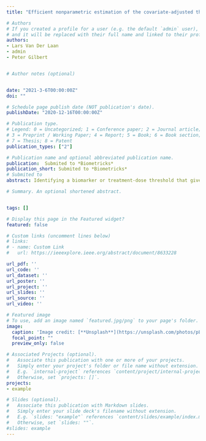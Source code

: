 ```yaml
---
title: "Efficient nonparametric estimation of the covariate-adjusted threshold-responsefunction and thresholds of protection"

# Authors
# If you created a profile for a user (e.g. the default `admin` user), write the username (folder name) here 
# and it will be replaced with their full name and linked to their profile.
authors:
- Lars Van Der Laan
- admin
- Peter Gilbert


# Author notes (optional)


date: "2021-3-6T00:00:00Z"
doi: ""

# Schedule page publish date (NOT publication's date).
publishDate: "2020-12-16T00:00:00Z"

# Publication type.
# Legend: 0 = Uncategorized; 1 = Conference paper; 2 = Journal article;
# 3 = Preprint / Working Paper; 4 = Report; 5 = Book; 6 = Book section;
# 7 = Thesis; 8 = Patent
publication_types: ["2"]

# Publication name and optional abbreviated publication name.
publication:  Submited to *Biometricks*
publication_short: Submited to *Biometricks*
# Submited to
abstract: Identifying a biomarker or treatment-dose threshold that gives a specified level of risk is an important problem, especially in clinical trials. This risk, viewed as a function of thresholds and possibly adjusted for covariates,we call the threshold-response function. Extending the work of Donovan et al (2019), we propose a nonparamet-ric estimator for the covariate-adjusted threshold-response function, which utilizes machine learning and Targeted Maximum Likelihood Estimation (TMLE). The estimator proposed in Donovan etal, which is a nonparametricmaximum likelihood estimator (NPMLE), may be viewed as a special case of the proposed TML estimator. We additionally propose a similar estimator that is based on sequential regression, which also applies when there is outcome missingness. We show that the threshold-response for a given threshold may be viewed as the expected outcome under a stochastic intervention where all participants are given a treatment dose above the threshold. We prove the estimator is efficient and characterize its  asymptotic distribution. A method to construct simultaneous 95% confidence bands for the threshold-response function and its inverse is also given. The methods are assessed in a diverse set of simulation settings with rare outcomes and cumulative case-control sampling. The methods are employed to estimate neutralizing  antibody thresholds for virologically confirmed dengue risk in the CYD14 and CYD15 dengue trials.

# Summary. An optional shortened abstract.


tags: []

# Display this page in the Featured widget?
featured: false

# Custom links (uncomment lines below)
# links:
# - name: Custom Link
#   url: https://ieeexplore.ieee.org/abstract/document/8633228

url_pdf: ''
url_code: ''
url_dataset: ''
url_poster: ''
url_project: ''
url_slides: ''
url_source: ''
url_video: ''

# Featured image
# To use, add an image named `featured.jpg/png` to your page's folder. 
image:
  caption: 'Image credit: [**Unsplash**](https://unsplash.com/photos/pLCdAaMFLTE)'
  focal_point: ""
  preview_only: false

# Associated Projects (optional).
#   Associate this publication with one or more of your projects.
#   Simply enter your project's folder or file name without extension.
#   E.g. `internal-project` references `content/project/internal-project/index.md`.
#   Otherwise, set `projects: []`.
projects:
- example

# Slides (optional).
#   Associate this publication with Markdown slides.
#   Simply enter your slide deck's filename without extension.
#   E.g. `slides: "example"` references `content/slides/example/index.md`.
#   Otherwise, set `slides: ""`.
#slides: example
---
```


